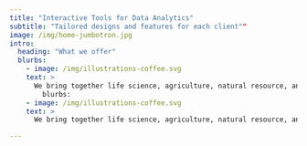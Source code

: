 ```yaml
---
title: "Interactive Tools for Data Analytics"
subtitle: "Tailored designs and features for each client""
image: /img/home-jumbotron.jpg
intro:
  heading: "What we offer"
  blurbs:
    - image: /img/illustrations-coffee.svg
    text: >
      We bring together life science, agriculture, natural resource, and data science professionals to improve outcomes for our clients, by developing end-to-end, web-based decision-support tools and providing data science and statistics consulting services.
        blurbs:
    - image: /img/illustrations-coffee.svg
    text: >
      We bring together life science, agriculture, natural resource, and data science professionals to improve outcomes for our clients, by developing end-to-end, web-based decision-support tools and providing data science and statistics consulting services.

---
```


